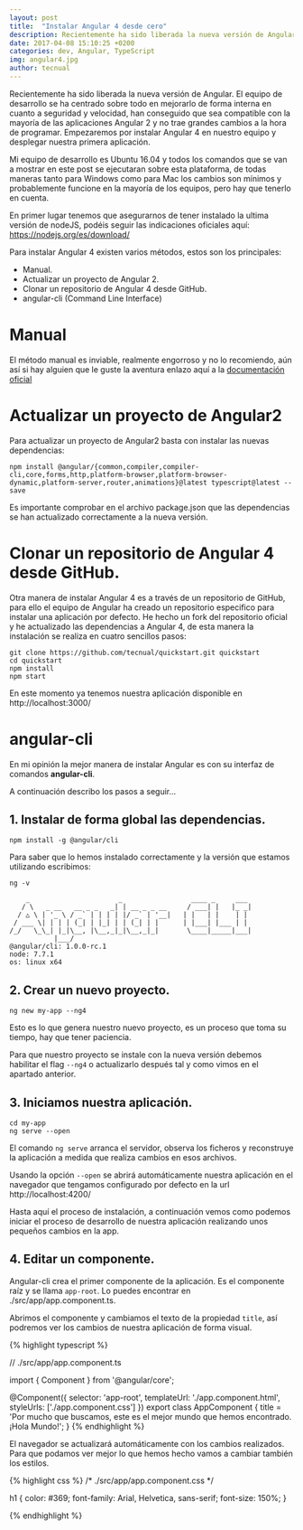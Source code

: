 ```yaml
---
layout: post
title:  "Instalar Angular 4 desde cero"
description: Recientemente ha sido liberada la nueva versión de Angular. El equipo de Angular se han centrado sobre todo en mejorarlo de forma interna en cuanto a seguridad y velocidad y han conseguido que sea totalmente compatible con Angular 2 y no trae grandes cambios a la hora de programar.
date: 2017-04-08 15:10:25 +0200
categories: dev, Angular, TypeScript
img: angular4.jpg
author: tecnual
---
```


Recientemente ha sido liberada la nueva versión de Angular. El equipo de desarrollo se ha centrado sobre todo en mejorarlo de forma interna en cuanto a seguridad y velocidad, han conseguido que sea compatible con la mayoría de las aplicaciones Angular 2 y no trae grandes cambios a la hora de programar. Empezaremos por instalar Angular 4 en nuestro equipo y desplegar nuestra primera aplicación.

Mi equipo de desarrollo es Ubuntu 16.04 y todos los comandos que se van a mostrar en este post se ejecutaran sobre esta plataforma, de todas maneras tanto para Windows como para Mac los cambios son mínimos y probablemente funcione en la mayoría de los equipos, pero hay que tenerlo en cuenta.

En primer lugar tenemos que asegurarnos de tener instalado la ultima versión de nodeJS, podéis seguir las indicaciones oficiales aquí: https://nodejs.org/es/download/

Para instalar Angular 4 existen varios métodos, estos son los principales:

* Manual.
* Actualizar un proyecto de Angular 2.
* Clonar un repositorio de Angular 4 desde GitHub.
* angular-cli (Command Line Interface)

# Manual
 El método manual es inviable, realmente engorroso y no lo recomiendo, aún así si hay alguien que le guste la aventura enlazo aquí a la [documentación oficial](https://angular.io/docs/ts/latest/)

# Actualizar un proyecto de Angular2

Para actualizar un proyecto de Angular2 basta con instalar las nuevas dependencias:

```
npm install @angular/{common,compiler,compiler-cli,core,forms,http,platform-browser,platform-browser-dynamic,platform-server,router,animations}@latest typescript@latest --save

```
Es importante comprobar en el archivo package.json que las dependencias se han actualizado correctamente a la nueva versión.

# Clonar un repositorio de Angular 4 desde GitHub.

Otra manera de instalar Angular 4 es a través de un repositorio de GitHub, para ello el equipo de Angular ha creado un repositorio especifico para instalar una aplicación por defecto.
He hecho un fork del repositorio oficial y he actualizado las dependencias a Angular 4, de esta manera la instalación se realiza en cuatro sencillos pasos:

```
git clone https://github.com/tecnual/quickstart.git quickstart
cd quickstart
npm install
npm start
```

En este momento ya tenemos nuestra aplicación disponible en http://localhost:3000/

# angular-cli

En mi opinión la mejor manera de instalar Angular es con su interfaz de comandos **angular-cli**.

A continuación describo los pasos a seguir...

## 1. Instalar de forma global las dependencias.

```
npm install -g @angular/cli

```
Para saber que lo hemos instalado correctamente y la versión que estamos utilizando escribimos:

```
ng -v

```
```
    _                      _                 ____ _     ___
   / \   _ __   __ _ _   _| | __ _ _ __     / ___| |   |_ _|
  / △ \ | '_ \ / _` | | | | |/ _` | '__|   | |   | |    | |
 / ___ \| | | | (_| | |_| | | (_| | |      | |___| |___ | |
/_/   \_\_| |_|\__, |\__,_|_|\__,_|_|       \____|_____|___|
           |___/
@angular/cli: 1.0.0-rc.1
node: 7.7.1
os: linux x64

```


## 2. Crear un nuevo proyecto.

```
ng new my-app --ng4

```
Esto es lo que genera nuestro nuevo proyecto, es un proceso que toma su tiempo, hay que tener paciencia.

Para que nuestro proyecto se instale con la nueva versión debemos habilitar el flag `--ng4` o actualizarlo después tal y como vimos en el apartado anterior.


## 3. Iniciamos nuestra aplicación.

```
cd my-app
ng serve --open

```
El comando `ng serve` arranca el servidor, observa los ficheros y reconstruye la aplicación a medida que realiza cambios en esos archivos.

Usando la opción `--open` se abrirá automáticamente nuestra aplicación en el navegador que tengamos configurado por defecto en la url http://localhost:4200/

Hasta aquí el proceso de instalación, a continuación vemos como podemos iniciar el proceso de desarrollo de nuestra aplicación realizando unos pequeños cambios en la app.

## 4. Editar un componente.

Angular-cli crea el primer componente de la aplicación. Es el componente raíz y se llama `app-root`. Lo puedes encontrar en ./src/app/app.component.ts.

Abrimos el componente y cambiamos el texto de la propiedad `title`, así podremos ver los cambios de nuestra aplicación de forma visual.

{% highlight typescript %}

// ./src/app/app.component.ts

import { Component } from '@angular/core';

@Component({
  selector: 'app-root',
  templateUrl: './app.component.html',
  styleUrls: ['./app.component.css']
})
export class AppComponent {
  title = 'Por mucho que buscamos, este es el mejor mundo que hemos encontrado. ¡Hola Mundo!';
}
{% endhighlight %}

El navegador se actualizará automáticamente con los cambios realizados. Para que podamos ver mejor lo que hemos hecho vamos a cambiar también los estilos.

{% highlight css %}
/* ./src/app/app.component.css */

h1 {
  color: #369;
  font-family: Arial, Helvetica, sans-serif;
  font-size: 150%;
}

{% endhighlight %}
